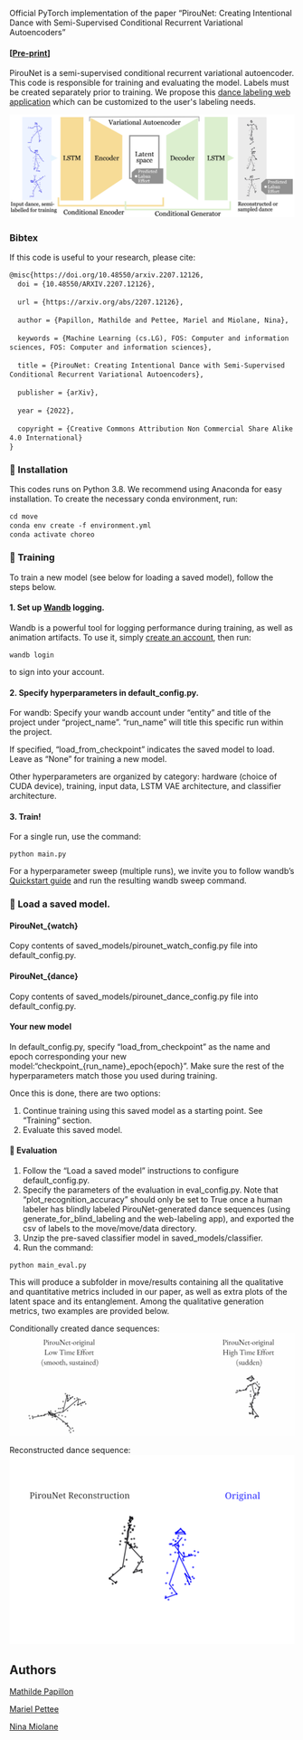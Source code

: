 Official PyTorch implementation of the paper “PirouNet: Creating Intentional Dance with Semi-Supervised Conditional Recurrent Variational Autoencoders”
#### [[Pre-print](https://arxiv.org/pdf/2207.12126.pdf)]

PirouNet is a semi-supervised conditional recurrent variational autoencoder. This code is responsible for training and evaluating the model. Labels must be created separately prior to training. We propose this [dance labeling web application](https://github.com/mathildepapillon/move_label) which can be customized to the user's labeling needs.

![Overview of PirouNet's LSTM+VAE architecture.](/images/arch_overview.jpeg)

### Bibtex
If this code is useful to your research, please cite:

```
@misc{https://doi.org/10.48550/arxiv.2207.12126,
  doi = {10.48550/ARXIV.2207.12126},

  url = {https://arxiv.org/abs/2207.12126},

  author = {Papillon, Mathilde and Pettee, Mariel and Miolane, Nina},

  keywords = {Machine Learning (cs.LG), FOS: Computer and information sciences, FOS: Computer and information sciences},

  title = {PirouNet: Creating Intentional Dance with Semi-Supervised Conditional Recurrent Variational Autoencoders},

  publisher = {arXiv},

  year = {2022},

  copyright = {Creative Commons Attribution Non Commercial Share Alike 4.0 International}
}
```


### 🏡 Installation

This codes runs on Python 3.8. We recommend using Anaconda for easy installation. To create the necessary conda environment, run:
```
cd move
conda env create -f environment.yml
conda activate choreo
```

### 🚀 Training

To train a new model (see below for loading a saved model), follow the steps below.

#### 1. Set up [Wandb](https://wandb.ai/home) logging.

Wandb is a powerful tool for logging performance during training, as well as animation artifacts. To use it, simply [create an account](https://wandb.auth0.com/login?state=hKFo2SBNb0U4SjE0ZWN3OGZtbTlJWTRpYkNmU0dUTWZKSDk3Y6FupWxvZ2luo3RpZNkgODhWd254WW1zdG51RTREd0pWOGVKWVVzZkVOZ0dydGqjY2lk2SBWU001N1VDd1Q5d2JHU3hLdEVER1FISUtBQkhwcHpJdw&client=VSM57UCwT9wbGSxKtEDGQHIKABHppzIw&protocol=oauth2&nonce=dEZVS3dvYXFVSjdjZFFGdw%3D%3D&redirect_uri=https%3A%2F%2Fapi.wandb.ai%2Foidc%2Fcallback&response_mode=form_post&response_type=id_token&scope=openid%20profile%20email&signup=true), then run:
```
wandb login
```
to sign into your account.

#### 2. Specify hyperparameters in default_config.py.

For wandb: Specify your wandb account under “entity” and title of the project under “project_name”. “run_name” will title this specific run within the project.

If specified, “load_from_checkpoint” indicates the saved model to load. Leave as “None” for training a new model.

Other hyperparameters are organized by category: hardware (choice of CUDA device), training, input data, LSTM VAE architecture, and classifier architecture.

#### 3. Train!
For a single run, use the command:
```
python main.py
```
For a hyperparameter sweep (multiple runs), we invite you to follow wandb’s [Quickstart guide](https://docs.wandb.ai/guides/sweeps/quickstart) and run the resulting wandb sweep command.

### 📓 Load a saved model.

#### PirouNet_{watch}
Copy contents of saved_models/pirounet_watch_config.py file into default_config.py.

#### PirouNet_{dance}
Copy contents of saved_models/pirounet_dance_config.py file into default_config.py.

#### Your new model
In default_config.py, specify “load_from_checkpoint” as the name and epoch corresponding your new model:“checkpoint_{run_name}_epoch{epoch}”.
Make sure the rest of the hyperparameters match those you used during training.

Once this is done, there are two options:
1. Continue training using this saved model as a starting point. See “Training” section.
2. Evaluate this saved model.

#### 🕺 Evaluation

1. Follow the “Load a saved model” instructions to configure default_config.py.
2. Specify the parameters of the evaluation in eval_config.py. Note that “plot_recognition_accuracy” should only be set to True once a human labeler has blindly labeled PirouNet-generated dance sequences (using generate_for_blind_labeling and the web-labeling app), and exported the csv of labels to the move/move/data directory.
3. Unzip the pre-saved classifier model in saved_models/classifier.
4. Run the command:
```
python main_eval.py
```
This will produce a subfolder in move/results containing all the qualitative and quantitative metrics included in our paper, as well as extra plots of the latent space and its entanglement. Among the qualitative generation metrics, two examples are provided below.

Conditionally created dance sequences:
![Animated dance sequences conditionally created by PirouNet.](/images/side_by_side_pirounet_originals.gif)

Reconstructed dance sequence:
![PirouNet reconstructs input dance.](/images/reconstruction.gif)

## Authors
[Mathilde Papillon](https://sites.google.com/view/mathildepapillon)

[Mariel Pettee](https://mariel-pettee.github.io/)

[Nina Miolane](https://www.ninamiolane.com/)
